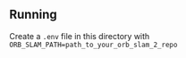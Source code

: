 ## Running

Create a `.env` file in this directory with `ORB_SLAM_PATH=path_to_your_orb_slam_2_repo`


